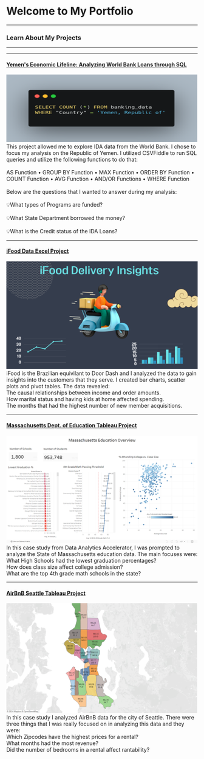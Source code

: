 # Welcome to My Portfolio

---

### Learn About My Projects

---
<hr />
<h4 id="World-Bank-Analysis"><a href="/files/World Bank Yemen SQL Project.pdf">Yemen's Economic Lifeline: Analyzing World Bank Loans through SQL</a></h4>
<p><img src="images/Yemen_SQL_Code.png" />
This project allowed me to explore IDA data from the World Bank.  I chose to focus my analysis on the Republic of Yemen. I utilized CSVFiddle to run SQL queries
and utilize the following functions to do that:
<br /><br />
AS Function • GROUP BY Function • MAX Function • ORDER BY Function • COUNT Function • AVG Function • AND/OR Functions • WHERE Function 
<br /><br />
Below are the questions that I wanted to answer during my analysis:
<br /><br />
💡What types of Programs are funded?
<br /><br />
💡What State Department borrowed the money?
<br /><br />
💡What is the Credit status of the IDA Loans?
</p>


---
#### [iFood Data Excel Project](https://www.linkedin.com/pulse/uncovering-flavorful-insights-data-analysis-ifood-trends-kenny-dunn-nkjqc%3FtrackingId=KYmY6YsbRP6VGcBoKigFXg%253D%253D/?trackingId=KYmY6YsbRP6VGcBoKigFXg%3D%3D)
[<img src="images/iFood.png?raw=true"/>](https://www.linkedin.com/pulse/uncovering-flavorful-insights-data-analysis-ifood-trends-kenny-dunn-nkjqc%3FtrackingId=KYmY6YsbRP6VGcBoKigFXg%253D%253D/?trackingId=KYmY6YsbRP6VGcBoKigFXg%3D%3D)
iFood is the Brazilian equivilant to Door Dash and I analyzed the data to gain insights into the customers that they serve.  I created bar charts, scatter plots and pivot tables.  The data revealed: <br>
The causal relationships between income and order amounts. <br>
How marital status and having kids at home affected spending. <br>
The months that had the highest number of new member acquisitions.  


---
#### [Massachusetts Dept. of Education Tableau Project](https://www.loom.com/share/c79e0210b5394b15ab0984b0cc0bc984)
[<img src="images/Tableau_Mass_Ed.png?raw=true"/>](https://www.linkedin.com/posts/kennyddunn_massachusetts-education-overview-activity-7163199462859870209-s2ZD?utm_source=share&utm_medium=member_desktop)
In this case study from Data Analytics Accelerator, I was prompted to analyze the State of Massachusetts education data. The main focuses were: <br>
What High Schools had the lowest graduation percentages? <br>
How does class size affect college admission? <br>
What are the top 4th grade math schools in the state? 


---
#### [AirBnB Seattle Tableau Project](https://public.tableau.com/app/profile/kenny.dunn/viz/AirBnBZipCodeDataViz/Dashboard1)
[<img src="AirBnB_ZipCodes_Seattle.png?raw=true"/>](https://public.tableau.com/app/profile/kenny.dunn/viz/AirBnBZipCodeDataViz/Dashboard1)
In this case study I analyzed AirBnB data for the city of Seattle. There were three things that I was really focused on in analyzing this data and they were: <br>
Which Zipcodes have the highest prices for a rental? <br>
What months had the most revenue? <br>
Did the number of bedrooms in a rental affect rantability? 



